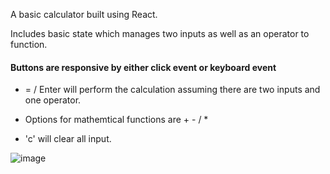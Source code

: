 
A basic calculator built using React.

Includes basic state which manages two inputs as well as an operator to function.

#### Buttons are responsive by either click event or keyboard event


- = / Enter will perform the calculation assuming there are two inputs and one operator.

- Options for mathemtical functions are + - / *

- 'c' will clear all input.

![image](https://user-images.githubusercontent.com/31145854/57001674-0a0f2600-6b88-11e9-8d59-cf0cf5a8b065.png)
